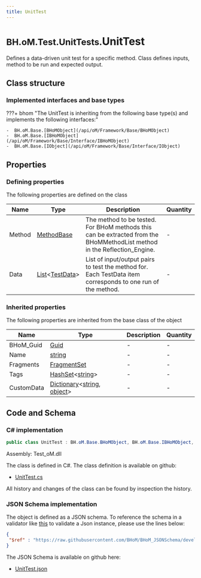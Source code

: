 ```yaml
---
title: UnitTest
---
```


# <small>BH.oM.Test.UnitTests.</small>**UnitTest**

Defines a data-driven unit test for a specific method. Class defines inputs, method to be run and expected output.

## Class structure

### Implemented interfaces and base types

???+ bhom "The UnitTest is inheriting from the following base type(s) and implements the following interfaces:"

    -  BH.oM.Base.[BHoMObject](/api/oM/Framework/Base/BHoMObject)
    -  BH.oM.Base.[IBHoMObject](/api/oM/Framework/Base/Interface/IBHoMObject)
    -  BH.oM.Base.[IObject](/api/oM/Framework/Base/Interface/IObject)


## Properties



### Defining properties

The following properties are defined on the class

| Name             | Type             | Description      | Quantity         |
|------------------|------------------|------------------|------------------|
| Method | [MethodBase](https://learn.microsoft.com/en-us/dotnet/api/System.Reflection.MethodBase?view=netstandard-2.0) | The method to be tested. For BHoM methods this can be extracted from the BHoMMethodList method in the Reflection_Engine. | - |
| Data | [List](https://learn.microsoft.com/en-us/dotnet/api/System.Collections.Generic.List-1?view=netstandard-2.0)&lt;[TestData](/api/oM/Framework/Test/UnitTests/TestData)&gt; | List of input/output pairs to test the method for. Each TestData item corresponds to one run of the method. | - |


### Inherited properties
The following properties are inherited from the base class of the object

| Name             | Type             | Description      | Quantity         |
|------------------|------------------|------------------|------------------|
| BHoM_Guid | [Guid](https://learn.microsoft.com/en-us/dotnet/api/System.Guid?view=netstandard-2.0) | - | - |
| Name | [string](https://learn.microsoft.com/en-us/dotnet/api/System.String?view=netstandard-2.0) | - | - |
| Fragments | [FragmentSet](/api/oM/Framework/Base/FragmentSet) | - | - |
| Tags | [HashSet](https://learn.microsoft.com/en-us/dotnet/api/System.Collections.Generic.HashSet-1?view=netstandard-2.0)&lt;[string](https://learn.microsoft.com/en-us/dotnet/api/System.String?view=netstandard-2.0)&gt; | - | - |
| CustomData | [Dictionary](https://learn.microsoft.com/en-us/dotnet/api/System.Collections.Generic.Dictionary-2?view=netstandard-2.0)&lt;[string](https://learn.microsoft.com/en-us/dotnet/api/System.String?view=netstandard-2.0), [object](https://learn.microsoft.com/en-us/dotnet/api/System.Object?view=netstandard-2.0)&gt; | - | - |


## Code and Schema

### C# implementation

``` C# title="C#"
public class UnitTest : BH.oM.Base.BHoMObject, BH.oM.Base.IBHoMObject, BH.oM.Base.IObject
```

Assembly: Test_oM.dll

The class is defined in C#. The class definition is available on github:

- [UnitTest.cs](https://github.com/BHoM/BHoM/blob/develop/Test_oM/UnitTests\UnitTest.cs)

All history and changes of the class can be found by inspection the history.
### JSON Schema implementation

The object is defined as a JSON schema. To reference the schema in a validator like [this](https://www.jsonschemavalidator.net/) to validate a Json instance, please use the lines below:

``` json title="JSON Schema"
{
 "$ref" : "https://raw.githubusercontent.com/BHoM/BHoM_JSONSchema/develop/Test_oM/UnitTests/UnitTest.json"
}
```

The JSON Schema is available on github here:

- [UnitTest.json](https://github.com/BHoM/BHoM_JSONSchema/blob/develop/Test_oM/UnitTests/UnitTest.json)
